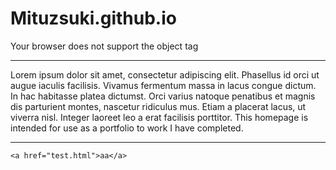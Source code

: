 # Mituzsuki.github.io


<HTML>
    <OBJECT data="resources/template.html" width="100%" height="100%">Your browser does not support the object tag</OBJECT>
</HTML>

***
Lorem ipsum dolor sit amet, consectetur adipiscing elit. Phasellus id orci ut augue iaculis facilisis. Vivamus fermentum massa in lacus congue dictum. In hac habitasse platea dictumst. Orci varius natoque penatibus et magnis dis parturient montes, nascetur ridiculus mus. Etiam a placerat lacus, ut viverra nisl. Integer laoreet leo a erat facilisis porttitor. This homepage is intended for use as a portfolio to work I have completed. 

***



<HTML>
  
  <BODY>
    
  
  
    <a href="test.html">aa</a>
  </BODY>
  
</HTML>
